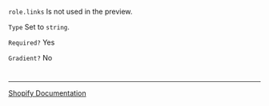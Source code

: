 `role.links` Is not used in the preview.

`Type` Set to `string`.

`Required?` Yes

`Gradient?` No


#

---

[Shopify Documentation](https://shopify.dev/docs/themes/architecture/settings/input-settings#role)
